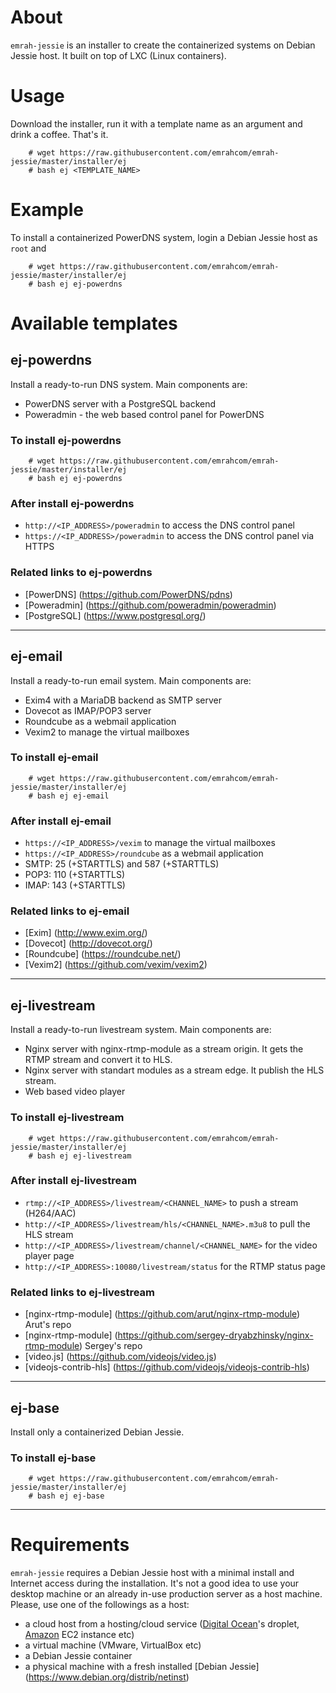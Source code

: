 About
=====
`emrah-jessie` is an installer to create the containerized systems on Debian
Jessie host. It built on top of LXC (Linux containers).

Usage
=====

Download the installer, run it with a template name as an argument and drink a coffee. That's it.
```
	# wget https://raw.githubusercontent.com/emrahcom/emrah-jessie/master/installer/ej
	# bash ej <TEMPLATE_NAME>
```

Example
=======

To install a containerized PowerDNS system, login a Debian Jessie host as `root` and
```
	# wget https://raw.githubusercontent.com/emrahcom/emrah-jessie/master/installer/ej
	# bash ej ej-powerdns
```

Available templates
===================

ej-powerdns
-----------

Install a ready-to-run DNS system. Main components are:
- PowerDNS server with a PostgreSQL backend
- Poweradmin - the web based control panel for PowerDNS

### To install ej-powerdns

```
	# wget https://raw.githubusercontent.com/emrahcom/emrah-jessie/master/installer/ej
	# bash ej ej-powerdns
```

### After install ej-powerdns

- `http://<IP_ADDRESS>/poweradmin` to access the DNS control panel
- `https://<IP_ADDRESS>/poweradmin` to access the DNS control panel via HTTPS

### Related links to ej-powerdns

- [PowerDNS] (https://github.com/PowerDNS/pdns)
- [Poweradmin] (https://github.com/poweradmin/poweradmin)
- [PostgreSQL] (https://www.postgresql.org/)

---

ej-email
--------

Install a ready-to-run email system. Main components are:
- Exim4 with a MariaDB backend as SMTP server
- Dovecot as IMAP/POP3 server
- Roundcube as a webmail application
- Vexim2 to manage the virtual mailboxes

### To install ej-email

```
	# wget https://raw.githubusercontent.com/emrahcom/emrah-jessie/master/installer/ej
	# bash ej ej-email
```

### After install ej-email

- `https://<IP_ADDRESS>/vexim` to manage the virtual mailboxes
- `https://<IP_ADDRESS>/roundcube` as a webmail application
- SMTP: 25 (+STARTTLS) and 587 (+STARTTLS)
- POP3: 110 (+STARTTLS)
- IMAP: 143 (+STARTTLS)

### Related links to ej-email

- [Exim] (http://www.exim.org/)
- [Dovecot] (http://dovecot.org/)
- [Roundcube] (https://roundcube.net/)
- [Vexim2] (https://github.com/vexim/vexim2)

---

ej-livestream
-------------

Install a ready-to-run livestream system. Main components are:
- Nginx server with nginx-rtmp-module as a stream origin. It gets the RTMP stream and convert it to HLS.
- Nginx server with standart modules as a stream edge. It publish the HLS stream.
- Web based video player

### To install ej-livestream

```
	# wget https://raw.githubusercontent.com/emrahcom/emrah-jessie/master/installer/ej
	# bash ej ej-livestream
```

### After install ej-livestream

- `rtmp://<IP_ADDRESS>/livestream/<CHANNEL_NAME>` to push a stream (H264/AAC)
- `http://<IP_ADDRESS>/livestream/hls/<CHANNEL_NAME>.m3u8` to pull the HLS stream
- `http://<IP_ADDRESS>/livestream/channel/<CHANNEL_NAME>` for the video player page
- `http://<IP_ADDRESS>:10080/livestream/status` for the RTMP status page

### Related links to ej-livestream

- [nginx-rtmp-module] (https://github.com/arut/nginx-rtmp-module) Arut's repo
- [nginx-rtmp-module] (https://github.com/sergey-dryabzhinsky/nginx-rtmp-module) Sergey's repo
- [video.js] (https://github.com/videojs/video.js)
- [videojs-contrib-hls] (https://github.com/videojs/videojs-contrib-hls)

---

ej-base
-------

Install only a containerized Debian Jessie.

### To install ej-base

```
	# wget https://raw.githubusercontent.com/emrahcom/emrah-jessie/master/installer/ej
	# bash ej ej-base
```

---

Requirements
============

`emrah-jessie` requires a Debian Jessie host with a minimal install and Internet access during the installation. It's not a good idea to use your desktop machine or an already in-use production server as a host machine. Please, use one of the followings as a host:
- a cloud host from a hosting/cloud service ([Digital Ocean](https://www.digitalocean.com/?refcode=92b0165840d8)'s droplet, [Amazon](https://console.aws.amazon.com) EC2 instance etc)
- a virtual machine (VMware, VirtualBox etc)
- a Debian Jessie container
- a physical machine with a fresh installed [Debian Jessie] (https://www.debian.org/distrib/netinst)
